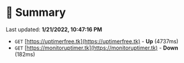 # 📖 Summary
Last updated: **1/21/2022, 10:47:16 PM**

- `GET` [https://uptimerfree.tk](https://uptimerfree.tk) - **Up** (4737ms)
- `GET` [https://monitoruptimer.tk](https://monitoruptimer.tk) - **Down** (182ms)
